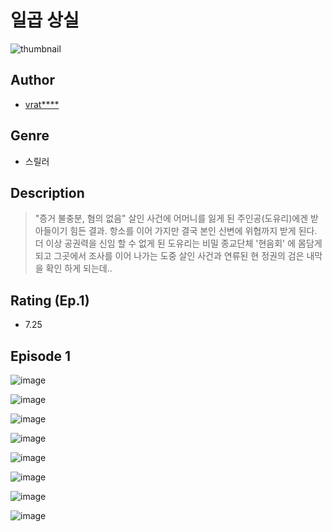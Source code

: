 # 일곱 상실
![thumbnail](https://image-comic.pstatic.net/user_contents_data/challenge_comic/2023/05/24/367040/upload_3546923576121700406_480x623.jpeg)

## Author
- [vrat****](https://comic.naver.com/artistTitle?id=367040)

## Genre
- 스릴러

## Description
> "증거 불충분, 혐의 없음" 살인 사건에 어머니를 잃게 된 주인공(도유리)에겐 받아들이기 힘든 결과. 항소를 이어 가지만 결국 본인 신변에 위협까지 받게 된다. 더 이상 공권력을 신임 할 수 없게 된 도유리는 비밀 종교단체 '현음회' 에 몸담게 되고 그곳에서 조사를 이어 나가는 도중 살인 사건과 연류된 현 정권의 검은 내막을 확인 하게 되는데..


## Rating (Ep.1)
- 7.25

## Episode 1
![image](https://image-comic.pstatic.net/user_contents_data/challenge_comic/2023/05/24/367040/upload_3990807428256051248.jpeg)

![image](https://image-comic.pstatic.net/user_contents_data/challenge_comic/2023/05/24/367040/upload_7233679549067835699.jpeg)

![image](https://image-comic.pstatic.net/user_contents_data/challenge_comic/2023/05/24/367040/upload_3545233613881815863.jpeg)

![image](https://image-comic.pstatic.net/user_contents_data/challenge_comic/2023/05/24/367040/upload_7306639824237388389.jpeg)

![image](https://image-comic.pstatic.net/user_contents_data/challenge_comic/2023/05/24/367040/upload_7291662255315825976.jpeg)

![image](https://image-comic.pstatic.net/user_contents_data/challenge_comic/2023/05/24/367040/upload_7378360964157628722.jpeg)

![image](https://image-comic.pstatic.net/user_contents_data/challenge_comic/2023/05/24/367040/upload_3559644939314869345.jpeg)

![image](https://image-comic.pstatic.net/user_contents_data/challenge_comic/2023/05/24/367040/upload_3559080872653174068.jpeg)
